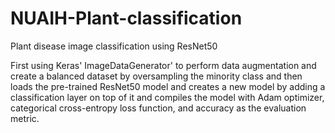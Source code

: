# NUAIH-Plant-classification
Plant disease image classification using ResNet50

First using Keras' ImageDataGenerator' to perform data augmentation and create a balanced dataset by oversampling the minority class
and then loads the pre-trained ResNet50 model and creates a new model by adding a classification layer on top of it and compiles the model with Adam optimizer, categorical cross-entropy loss function, and accuracy as the evaluation metric.
